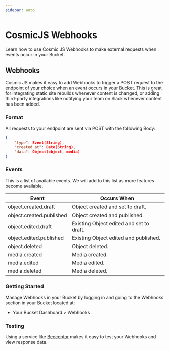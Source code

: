 ```yaml
---
sidebar: auto
---
```


# CosmicJS Webhooks

Learn how to use Cosmic JS Webhooks to make external requests
when events occur in your Bucket.

## Webhooks

Cosmic JS makes it easy to add Webhooks to trigger a POST request to the endpoint of your choice when an event occurs in your Bucket. This is great for integrating static site rebuilds whenever content is changed, or adding third-party integrations like notifying your team on Slack whenever content has been added.

### Format

All requests to your endpoint are sent via POST with the following Body:

```json
{
	"type": Event(String),
	"created_at": Date(String),
	"data": Object(object, media)
}
```

### Events

This is a list of available events. We will add to this list as more features become available.

| Event                    | Occurs When                              |
| ------------------------ | ---------------------------------------- |
| object.created.draft     | Object created and set to draft.         |
| object.created.published | Object created and published.            |
| object.edited.draft      | Existing Object edited and set to draft. |
| object.edited.published  | Existing Object edited and published.    |
| object.deleted           | Object deleted.                          |
| media.created            | Media created.                           |
| media.edited             | Media edited.                            |
| media.deleted            | Media deleted.                           |

### Getting Started

Manage Webhooks in your Bucket by logging in and going to the Webhooks section in your Bucket located at:

- Your Bucket Dashboard > Webhooks

### Testing

Using a service like [Beeceptor](https://beeceptor.com/) makes it easy to test your Webhooks and view response data.
